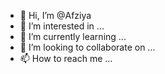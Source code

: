 - 👋 Hi, I’m @Afziya
- 👀 I’m interested in ...
- 🌱 I’m currently learning ...
- 💞️ I’m looking to collaborate on ...
- 📫 How to reach me ...

<!---
Afziya/Afziya is a ✨ special ✨ repository because its `README.md` (this file) appears on your GitHub profile.
You can click the Preview link to take a look at your changes.
--->
